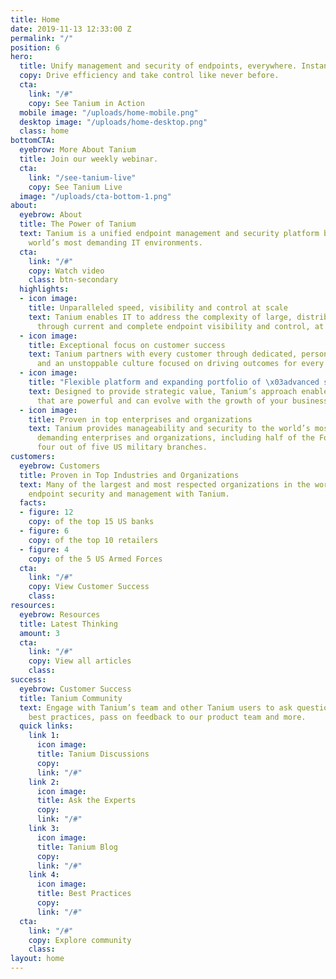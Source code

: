 ```yaml
---
title: Home
date: 2019-11-13 12:33:00 Z
permalink: "/"
position: 6
hero:
  title: Unify management and security of endpoints, everywhere. Instantly.
  copy: Drive efficiency and take control like never before.
  cta:
    link: "/#"
    copy: See Tanium in Action
  mobile image: "/uploads/home-mobile.png"
  desktop image: "/uploads/home-desktop.png"
  class: home
bottomCTA:
  eyebrow: More About Tanium
  title: Join our weekly webinar.
  cta:
    link: "/see-tanium-live"
    copy: See Tanium Live
  image: "/uploads/cta-bottom-1.png"
about:
  eyebrow: About
  title: The Power of Tanium
  text: Tanium is a unified endpoint management and security platform built for the
    world’s most demanding IT environments.
  cta:
    link: "/#"
    copy: Watch video
    class: btn-secondary
  highlights:
  - icon image: 
    title: Unparalleled speed, visibility and control at scale
    text: Tanium enables IT to address the complexity of large, distributed networks
      through current and complete endpoint visibility and control, at scale.
  - icon image: 
    title: Exceptional focus on customer success
    text: Tanium partners with every customer through dedicated, personalized service
      and an unstoppable culture focused on driving outcomes for every client.
  - icon image: 
    title: "Flexible platform and expanding portfolio of \x03advanced solutions"
    text: Designed to provide strategic value, Tanium’s approach enables product solutions
      that are powerful and can evolve with the growth of your business.
  - icon image: 
    title: Proven in top enterprises and organizations
    text: Tanium provides manageability and security to the world’s most technically
      demanding enterprises and organizations, including half of the Fortune 100 and
      four out of five US military branches.
customers:
  eyebrow: Customers
  title: Proven in Top Industries and Organizations
  text: Many of the largest and most respected organizations in the world re-platformed
    endpoint security and management with Tanium.
  facts:
  - figure: 12
    copy: of the top 15 US banks
  - figure: 6
    copy: of the top 10 retailers
  - figure: 4
    copy: of the 5 US Armed Forces
  cta:
    link: "/#"
    copy: View Customer Success
    class: 
resources:
  eyebrow: Resources
  title: Latest Thinking
  amount: 3
  cta:
    link: "/#"
    copy: View all articles
    class: 
success:
  eyebrow: Customer Success
  title: Tanium Community
  text: Engage with Tanium’s team and other Tanium users to ask questions, learn about
    best practices, pass on feedback to our product team and more.
  quick links:
    link 1:
      icon image: 
      title: Tanium Discussions
      copy: 
      link: "/#"
    link 2:
      icon image: 
      title: Ask the Experts
      copy: 
      link: "/#"
    link 3:
      icon image: 
      title: Tanium Blog
      copy: 
      link: "/#"
    link 4:
      icon image: 
      title: Best Practices
      copy: 
      link: "/#"
  cta:
    link: "/#"
    copy: Explore community
    class: 
layout: home
---
```


